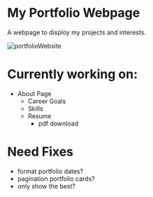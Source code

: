 # My Portfolio Webpage
A webpage to disploy my projects and interests.

![portfolioWebsite](https://user-images.githubusercontent.com/22608842/179091517-48f49ae7-7cd1-4da0-a00d-9906c65eb2cd.jpg)

# Currently working on:
* About Page
  * Career Goals
  * Skills
  * Resume
    * pdf download
  
# Need Fixes
* format portfolio dates?
* pagination portfolio cards?
* only show the best?
